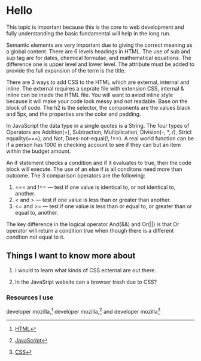 # Hello

This topic is important because this is the core to web development and fully understanding the basic fundamental will help in the long run.

Semantic elements are very important due to giving the correct meaning as a global content. There are 6 levels headings in HTML. The use of sub and sup tag are for dates, chemical formulae, and mathematical equations. The difference one is upper level and lower level. The attribute must be added to provide the full expansion of the term is the title.

There are 3 ways to add CSS to the HTML which are external, internal and inline. The external requires a seprate file with extension CSS, internal & inline can be inside the HTML file. You will want to aviod inline style because it will make your code look messy and not readable. Base on the block of code. The h2 is the selector, the components are the values black and 5px, and the properties are the color and padding.

In JavaScript the data type in a single quotes is a String. The four types of Operators are Addition(+), Subtraction, Multiplication, Division(-, \*, /), Strict equality(===), and Not, Does-not-equal(!, !==). A real world function can be if a person has 1000 in checking account to see if they can but an item within the budget amount.

An if statement checks a condition and if it evaluates to true, then the code block will execute. The use of an else if is all conditons need more than outcome. The 3 comparison operators are the following:

1. === and !== — test if one value is identical to, or not identical to, another.
2. < and > — test if one value is less than or greater than another.
3. <= and >= — test if one value is less than or equal to, or greater than or equal to, another.

The key difference in the logical operator And(&&) and Or(||) is that Or operator will return a condition true when though there is a different condtion not equal to it.

## Things I want to know more about

1. I would to learn what kinds of CSS ecternal are out there.

2. In the JavaSript website can a browser trash due to CSS?

### Resources I use

developer mozilla,[^1] developer mozilla,[^note] and developer mozilla[^list]

[^1]: [HTML](https://developer.mozilla.org/en-US/docs/Learn/HTML/Introduction_to_HTML/Getting_started)
[^note]: [JavaScript](https://developer.mozilla.org/en-US/docs/Learn/JavaScript/First_steps/What_is_JavaScript)
[^list]: [CSS](https://developer.mozilla.org/en-US/docs/Learn/CSS/First_steps/How_CSS_is_structured)
